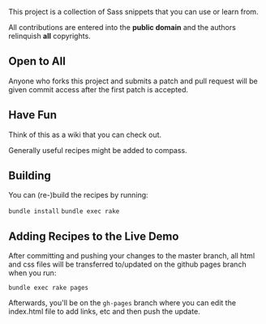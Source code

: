 This project is a collection of Sass snippets that you can use or learn from.

All contributions are entered into the **public domain** and the authors relinquish **all** copyrights.

## Open to All
Anyone who forks this project and submits a patch and pull request will be given commit access after the first patch is accepted.

## Have Fun

Think of this as a wiki that you can check out.

Generally useful recipes might be added to compass.

## Building
You can (re-)build the recipes by running:

`bundle install`
`bundle exec rake`

## Adding Recipes to the Live Demo
After committing and pushing your changes to the master branch,
all html and css files will be transferred to/updated on the
github pages branch when you run:

`bundle exec rake pages`

Afterwards, you'll be on the `gh-pages` branch where you can edit the index.html file to add links, etc and then push the update.